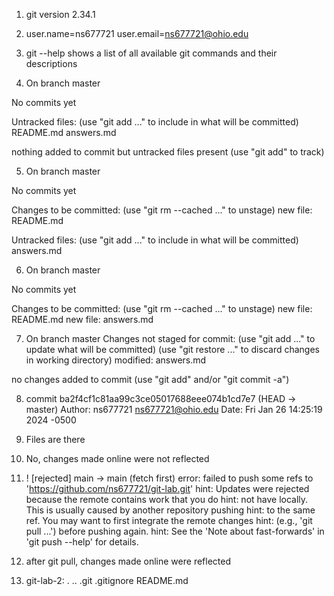 1. git version 2.34.1

2. user.name=ns677721
user.email=ns677721@ohio.edu

3. git --help shows a list of all available git commands and their descriptions

4. On branch master

No commits yet

Untracked files:
  (use "git add <file>..." to include in what will be committed)
        README.md
        answers.md

nothing added to commit but untracked files present (use "git add" to track)

5. On branch master

No commits yet

Changes to be committed:
  (use "git rm --cached <file>..." to unstage)
        new file:   README.md

Untracked files:
  (use "git add <file>..." to include in what will be committed)
        answers.md

6. On branch master

No commits yet

Changes to be committed:
  (use "git rm --cached <file>..." to unstage)
        new file:   README.md
        new file:   answers.md

7. On branch master
Changes not staged for commit:
  (use "git add <file>..." to update what will be committed)
  (use "git restore <file>..." to discard changes in working directory)
        modified:   answers.md

no changes added to commit (use "git add" and/or "git commit -a")

8. commit ba2f4cf1c81aa99c3ce05017688eee074b1cd7e7 (HEAD -> master)
Author: ns677721 <ns677721@ohio.edu>
Date:   Fri Jan 26 14:25:19 2024 -0500

9. Files are there

10. No, changes made online were not reflected

11. ! [rejected]        main -> main (fetch first)
error: failed to push some refs to 'https://github.com/ns677721/git-lab.git'
hint: Updates were rejected because the remote contains work that you do
hint: not have locally. This is usually caused by another repository pushing
hint: to the same ref. You may want to first integrate the remote changes
hint: (e.g., 'git pull ...') before pushing again.
hint: See the 'Note about fast-forwards' in 'git push --help' for details.

12. after git pull, changes made online were reflected

13. git-lab-2:
.  ..  .git  .gitignore  README.md
